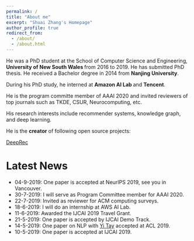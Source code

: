 ```yaml
---
permalink: /
title: "About me"
excerpt: "Shuai Zhang's Homepage"
author_profile: true
redirect_from: 
  - /about/
  - /about.html
---
```

<!-- Place this tag in your head or just before your close body tag. -->
<script async defer src="https://buttons.github.io/buttons.js"></script>

He was a PhD student at the School of Computer Science and Engineering, <b>University of New South Wales </b> from 2016 to 2019. He has submitted PhD thesis. He received a Bachelor degree in 2014 from <b>Nanjing University</b>.

During his PhD study, he interned at <b> Amazon AI Lab </b> and <b>Tencent</b>. 

He is the program committe member of AAAI 2020 and invited reviewers of top journals such as TKDE, CSUR, Neurocomputing, etc.

His research interests include recommender systems, knowledge graph, and deep learning.

He is the <b>creator</b> of following open source projects:
<!-- Place this tag where you want the button to render. -->
<a class="github-button" href="https://github.com/cheungdaven/deeprec" data-icon="octicon-star" data-size="large" data-show-count="true" aria-label="Star cheungdaven/deeprec on GitHub">DeepRec</a>  <!-- Place this tag where you want the button to render. -->
<!--<a class="github-button" href="https://github.com/cheungdaven/quate" data-icon="octicon-star" data-size="large" data-show-count="true" aria-label="Star cheungdaven/quate on GitHub">QuatE</a> -->

Latest News
======
* 04-9-2019: One paper is accepted at NeurIPS 2019, see you in Vancouver.
* 30-7-2019: I will serve as Program Committee member for AAAI 2020.
* 22-7-2019: Invited as reviewer for ACM computing surveys.
* 18-6-2019: I will do an internship at AWS AI Lab.
* 11-6-2019: Awarded the IJCAI 2019 Travel Grant.
* 21-5-2019: One paper is accepted by IJCAI Demo Track.
* 14-5-2019: One paper on NLP with [Yi Tay](https://vanzytay.github.io/) accepted at ACL 2019.
* 10-5-2019: One paper is accepted at IJCAI 2019.
